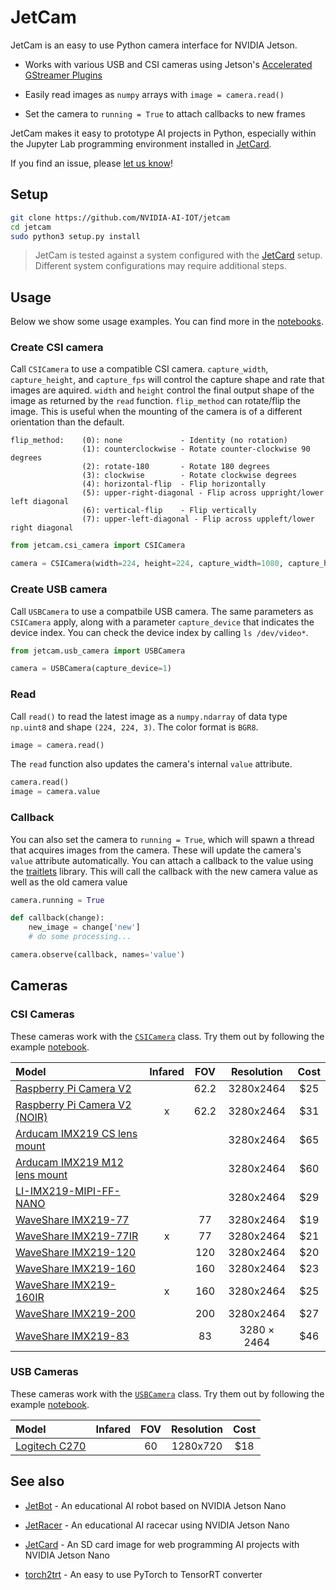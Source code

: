 # JetCam

JetCam is an easy to use Python camera interface for NVIDIA Jetson.

*  Works with various USB and CSI cameras using Jetson's [Accelerated GStreamer Plugins](https://developer.download.nvidia.com/embedded/L4T/r32_Release_v1.0/Docs/Accelerated_GStreamer_User_Guide.pdf?uIzwdFeQNE8N-vV776ZCUUEbiJxYagieFEqUoYFM9XSf9tbslxWqFKnVHu8erbZZS20A7ADAIgmSQJvXZTb0LkuGl9GoD5HJz4263HcmYWZW0t2OeFSJKZOfuWZ-lF51Pva2DSDtu2QPs-junm7BhMB_9AMQRwExuDb5zIhf_o8PIbA4KKo)
*  Easily read images as ``numpy`` arrays with ``image = camera.read()``

*  Set the camera to ``running = True`` to attach callbacks to new frames

JetCam makes it easy to prototype AI projects in Python, especially within the Jupyter Lab programming environment installed in [JetCard](http://github.com/NVIDIA-AI-IOT/jetcard).

If you find an issue, please [let us know](../..//issues)!

## Setup

```bash
git clone https://github.com/NVIDIA-AI-IOT/jetcam
cd jetcam
sudo python3 setup.py install
```

> JetCam is tested against a system configured with the [JetCard](http://github.com/NVIDIA-AI-IOT/jetcard) setup.  Different system configurations may require additional steps.

## Usage

Below we show some usage examples.  You can find more in the [notebooks](notebooks).

### Create CSI camera

Call ``CSICamera`` to use a compatible CSI camera.  ``capture_width``, ``capture_height``, and ``capture_fps`` will control the capture shape and rate that images are aquired.  ``width`` and ``height`` control the final output shape of the image as returned by the ``read`` function. ``flip_method`` can rotate/flip the image. This is useful when the mounting of the camera is of a different orientation than the default.

```
flip_method:    (0): none             - Identity (no rotation)
                (1): counterclockwise - Rotate counter-clockwise 90 degrees
                (2): rotate-180       - Rotate 180 degrees
                (3): clockwise        - Rotate clockwise degrees
                (4): horizontal-flip  - Flip horizontally
                (5): upper-right-diagonal - Flip across uppright/lower left diagonal
                (6): vertical-flip    - Flip vertically
                (7): upper-left-diagonal - Flip across uppleft/lower right diagonal
```

```python
from jetcam.csi_camera import CSICamera

camera = CSICamera(width=224, height=224, capture_width=1080, capture_height=720, capture_fps=30, flip_method=0)
```

### Create USB camera

Call ``USBCamera`` to use a compatbile USB camera.  The same parameters as ``CSICamera`` apply, along with a parameter ``capture_device`` that indicates the device index.  You can check the device index by calling ``ls /dev/video*``.

```python
from jetcam.usb_camera import USBCamera

camera = USBCamera(capture_device=1)
```

### Read

Call ``read()`` to read the latest image as a ``numpy.ndarray`` of data type ``np.uint8`` and shape ``(224, 224, 3)``.  The color format is ``BGR8``.

```python
image = camera.read()
```

The ``read`` function also updates the camera's internal ``value`` attribute.

```python
camera.read()
image = camera.value
```

### Callback

You can also set the camera to ``running = True``, which will spawn a thread that acquires images from the camera.  These will update the camera's ``value`` attribute automatically.  You can attach a callback to the value using the [traitlets](https://traitlets.readthedocs.io/en/stable/api.html#callbacks-when-trait-attributes-change) library.  This will call the callback with the new camera value as well as the old camera value

```python
camera.running = True

def callback(change):
    new_image = change['new']
    # do some processing...

camera.observe(callback, names='value')
```

## Cameras

### CSI Cameras

These cameras work with the [``CSICamera``](jetcam/csi_camera.py) class.  Try them out by following the example [notebook](notebooks/csi_camera/csi_camera.ipynb).

| Model                                                                                                                                                                                                  | Infared | FOV  | Resolution  | Cost |
|:-------------------------------------------------------------------------------------------------------------------------------------------------------------------------------------------------------|:-------:|:----:|:-----------:|:----:|
| [Raspberry Pi Camera V2](https://www.amazon.com/Raspberry-Pi-Camera-Module-Megapixel/dp/B01ER2SKFS/ref=sr_1_3?keywords=raspberry+pi+v2+camera&qid=1554831689&s=electronics&sr=1-3)                     |         | 62.2 |  3280x2464  | $25  |
| [Raspberry Pi Camera V2 (NOIR)](https://www.amazon.com/RPi-Camera-V2-Official-Raspberry/dp/B07P7GBJTK/ref=sr_1_1_sspa?keywords=raspberry+pi+v2+camera&qid=1554831658&s=electronics&sr=1-1-spons&psc=1) |    x    | 62.2 |  3280x2464  | $31  |
| [Arducam IMX219 CS lens mount](https://www.robotshop.com/en/arducam-8mp-sony-imx219-camera-module-cs-lens-2718-raspberry-pi.html?gclid=EAIaIQobChMIzMKg38bD4QIVrR6tBh3UoAdjEAYYCSABEgLg-_D_BwE)        |         |      |  3280x2464  | $65  |
| [Arducam IMX219 M12 lens mount](https://www.robotshop.com/en/arducam-8mp-sony-imx219-camera-module-m12-lens-ls40136-raspberry-pi.html)                                                                 |         |      |  3280x2464  | $60  |
| [LI-IMX219-MIPI-FF-NANO](https://leopardimaging.com/product/li-imx219-mipi-ff-nano/)                                                                                                                   |         |      |  3280x2464  | $29  |
| [WaveShare IMX219-77](https://www.waveshare.com/IMX219-77-Camera.htm)                                                                                                                                  |         |  77  |  3280x2464  | $19  |
| [WaveShare IMX219-77IR](https://www.waveshare.com/IMX219-77IR-Camera.htm)                                                                                                                              |    x    |  77  |  3280x2464  | $21  |
| [WaveShare IMX219-120](https://www.waveshare.com/IMX219-120-Camera.htm)                                                                                                                                |         | 120  |  3280x2464  | $20  |
| [WaveShare IMX219-160](https://www.waveshare.com/IMX219-160-Camera.htm)                                                                                                                                |         | 160  |  3280x2464  | $23  |
| [WaveShare IMX219-160IR](https://www.waveshare.com/IMX219-160IR-Camera.htm)                                                                                                                            |    x    | 160  |  3280x2464  | $25  |
| [WaveShare IMX219-200](https://www.waveshare.com/IMX219-200-Camera.htm)                                                                                                                                |         | 200  |  3280x2464  | $27  |
| [WaveShare IMX219-83](https://www.waveshare.com/IMX219-83-Stereo-Camera.htm)                                                                                                                           |        |  83  | 3280 × 2464 | $46  |

### USB Cameras

These cameras work with the [``USBCamera``](jetcam/usb_camera.py) class.  Try them out by following the example [notebook](notebooks/usb_camera/usb_camera.ipynb).

| Model                                                                                                | Infared | FOV | Resolution | Cost |
|:-----------------------------------------------------------------------------------------------------|:-------:|:---:|:----------:|:----:|
| [Logitech C270](https://www.amazon.com/Logitech-Widescreen-designed-Calling-Recording/dp/B004FHO5Y6) |         | 60  |  1280x720  | $18  |

## See also

- [JetBot](http://github.com/NVIDIA-AI-IOT/jetbot) - An educational AI robot based on NVIDIA Jetson Nano

- [JetRacer](http://github.com/NVIDIA-AI-IOT/jetracer) - An educational AI racecar using NVIDIA Jetson Nano
- [JetCard](http://github.com/NVIDIA-AI-IOT/jetcard) - An SD card image for web programming AI projects with NVIDIA Jetson Nano
- [torch2trt](http://github.com/NVIDIA-AI-IOT/torch2trt) - An easy to use PyTorch to TensorRT converter

